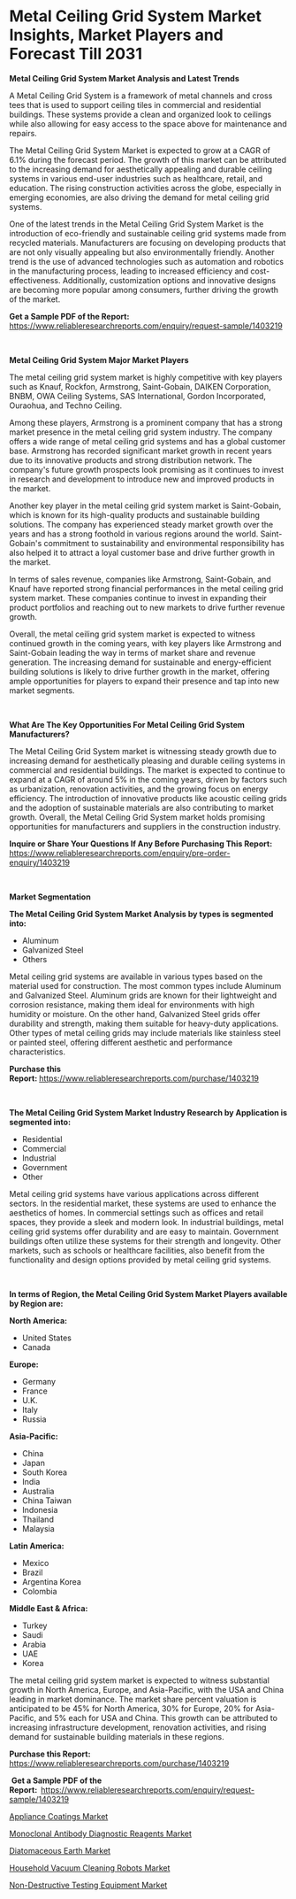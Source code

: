 <p><h1>Metal Ceiling Grid System Market Insights, Market Players and Forecast Till 2031</h1></p><p><strong>Metal Ceiling Grid System Market Analysis and Latest Trends</strong></p>
<p><p>A Metal Ceiling Grid System is a framework of metal channels and cross tees that is used to support ceiling tiles in commercial and residential buildings. These systems provide a clean and organized look to ceilings while also allowing for easy access to the space above for maintenance and repairs.</p><p>The Metal Ceiling Grid System Market is expected to grow at a CAGR of 6.1% during the forecast period. The growth of this market can be attributed to the increasing demand for aesthetically appealing and durable ceiling systems in various end-user industries such as healthcare, retail, and education. The rising construction activities across the globe, especially in emerging economies, are also driving the demand for metal ceiling grid systems.</p><p>One of the latest trends in the Metal Ceiling Grid System Market is the introduction of eco-friendly and sustainable ceiling grid systems made from recycled materials. Manufacturers are focusing on developing products that are not only visually appealing but also environmentally friendly. Another trend is the use of advanced technologies such as automation and robotics in the manufacturing process, leading to increased efficiency and cost-effectiveness. Additionally, customization options and innovative designs are becoming more popular among consumers, further driving the growth of the market.</p></p>
<p><strong>Get a Sample PDF of the Report:&nbsp;</strong> <a href="https://www.reliableresearchreports.com/enquiry/request-sample/1403219">https://www.reliableresearchreports.com/enquiry/request-sample/1403219</a></p>
<p>&nbsp;</p>
<p><strong>Metal Ceiling Grid System Major Market Players</strong></p>
<p><p>The metal ceiling grid system market is highly competitive with key players such as Knauf, Rockfon, Armstrong, Saint-Gobain, DAIKEN Corporation, BNBM, OWA Ceiling Systems, SAS International, Gordon Incorporated, Ouraohua, and Techno Ceiling. </p><p>Among these players, Armstrong is a prominent company that has a strong market presence in the metal ceiling grid system industry. The company offers a wide range of metal ceiling grid systems and has a global customer base. Armstrong has recorded significant market growth in recent years due to its innovative products and strong distribution network. The company's future growth prospects look promising as it continues to invest in research and development to introduce new and improved products in the market.</p><p>Another key player in the metal ceiling grid system market is Saint-Gobain, which is known for its high-quality products and sustainable building solutions. The company has experienced steady market growth over the years and has a strong foothold in various regions around the world. Saint-Gobain's commitment to sustainability and environmental responsibility has also helped it to attract a loyal customer base and drive further growth in the market.</p><p>In terms of sales revenue, companies like Armstrong, Saint-Gobain, and Knauf have reported strong financial performances in the metal ceiling grid system market. These companies continue to invest in expanding their product portfolios and reaching out to new markets to drive further revenue growth.</p><p>Overall, the metal ceiling grid system market is expected to witness continued growth in the coming years, with key players like Armstrong and Saint-Gobain leading the way in terms of market share and revenue generation. The increasing demand for sustainable and energy-efficient building solutions is likely to drive further growth in the market, offering ample opportunities for players to expand their presence and tap into new market segments.</p></p>
<p>&nbsp;</p>
<p><strong>What Are The Key Opportunities For Metal Ceiling Grid System Manufacturers?</strong></p>
<p><p>The Metal Ceiling Grid System market is witnessing steady growth due to increasing demand for aesthetically pleasing and durable ceiling systems in commercial and residential buildings. The market is expected to continue to expand at a CAGR of around 5% in the coming years, driven by factors such as urbanization, renovation activities, and the growing focus on energy efficiency. The introduction of innovative products like acoustic ceiling grids and the adoption of sustainable materials are also contributing to market growth. Overall, the Metal Ceiling Grid System market holds promising opportunities for manufacturers and suppliers in the construction industry.</p></p>
<p><strong>Inquire or Share Your Questions If Any Before Purchasing This Report:</strong> <a href="https://www.reliableresearchreports.com/enquiry/pre-order-enquiry/1403219">https://www.reliableresearchreports.com/enquiry/pre-order-enquiry/1403219</a></p>
<p>&nbsp;</p>
<p><strong>Market Segmentation</strong></p>
<p><strong>The Metal Ceiling Grid System Market Analysis by types is segmented into:</strong></p>
<p><ul><li>Aluminum</li><li>Galvanized Steel</li><li>Others</li></ul></p>
<p><p>Metal ceiling grid systems are available in various types based on the material used for construction. The most common types include Aluminum and Galvanized Steel. Aluminum grids are known for their lightweight and corrosion resistance, making them ideal for environments with high humidity or moisture. On the other hand, Galvanized Steel grids offer durability and strength, making them suitable for heavy-duty applications. Other types of metal ceiling grids may include materials like stainless steel or painted steel, offering different aesthetic and performance characteristics.</p></p>
<p><strong>Purchase this Report:&nbsp;</strong><a href="https://www.reliableresearchreports.com/purchase/1403219">https://www.reliableresearchreports.com/purchase/1403219</a></p>
<p>&nbsp;</p>
<p><strong>The Metal Ceiling Grid System Market Industry Research by Application is segmented into:</strong></p>
<p><ul><li>Residential</li><li>Commercial</li><li>Industrial</li><li>Government</li><li>Other</li></ul></p>
<p><p>Metal ceiling grid systems have various applications across different sectors. In the residential market, these systems are used to enhance the aesthetics of homes. In commercial settings such as offices and retail spaces, they provide a sleek and modern look. In industrial buildings, metal ceiling grid systems offer durability and are easy to maintain. Government buildings often utilize these systems for their strength and longevity. Other markets, such as schools or healthcare facilities, also benefit from the functionality and design options provided by metal ceiling grid systems.</p></p>
<p>&nbsp;</p>
<p><strong>In terms of Region, the Metal Ceiling Grid System Market Players available by Region are:</strong></p>
<p>
    <p> <strong> North America: </strong>
        <ul>
            <li>United States</li>
            <li>Canada</li>
        </ul>
        </p> 
    <p> <strong> Europe: </strong>
        <ul>
            <li>Germany</li>
            <li>France</li>
            <li>U.K.</li>
            <li>Italy</li>
            <li>Russia</li>
        </ul>
        </p> 
    <p> <strong> Asia-Pacific: </strong>
        <ul>
            <li>China</li>
            <li>Japan</li>
            <li>South Korea</li>
            <li>India</li>
            <li>Australia</li>
            <li>China Taiwan</li>
            <li>Indonesia</li>
            <li>Thailand</li>
            <li>Malaysia</li>
        </ul>
        </p> 
    <p> <strong> Latin America: </strong>
        <ul>
            <li>Mexico</li>
            <li>Brazil</li>
            <li>Argentina Korea</li>
            <li>Colombia</li>
        </ul>
        </p> 
    <p> <strong> Middle East & Africa: </strong>
        <ul>
            <li>Turkey</li>
            <li>Saudi</li>
            <li>Arabia</li>
            <li>UAE</li>
            <li>Korea</li>
        </ul>
    </p>
    </p>
<p><p>The metal ceiling grid system market is expected to witness substantial growth in North America, Europe, and Asia-Pacific, with the USA and China leading in market dominance. The market share percent valuation is anticipated to be 45% for North America, 30% for Europe, 20% for Asia-Pacific, and 5% each for USA and China. This growth can be attributed to increasing infrastructure development, renovation activities, and rising demand for sustainable building materials in these regions.</p></p>
<p><strong>Purchase this Report: </strong><a href="https://www.reliableresearchreports.com/purchase/1403219">https://www.reliableresearchreports.com/purchase/1403219</a></p>
<p>&nbsp;<strong>Get a Sample PDF of the Report:&nbsp;&nbsp;</strong><a href="https://www.reliableresearchreports.com/enquiry/request-sample/1403219">https://www.reliableresearchreports.com/enquiry/request-sample/1403219</a></p>
<p><strong></strong></p>
<p><p><a href="https://view.publitas.com/reportprime-1/appliance-coatings-market-size-growth-outlook-from-2024-to-2031-projecting-at-markets-trends-analysis-by-application-regional-outlook-and-revenue/">Appliance Coatings Market</a></p><p><a href="https://bubble-tree-ea4.notion.site/Monoclonal-Antibody-Diagnostic-Reagents-Market-Analysis-and-Market-Size-Global-Industry-Overview-M-e5047784433a4eee96b10be9a41c7669">Monoclonal Antibody Diagnostic Reagents Market</a></p><p><a href="https://view.publitas.com/reportprime-1/diatomaceous-earth-market-insights-market-players-and-forecast-till-2031/">Diatomaceous Earth Market</a></p><p><a href="https://glittery-fuchsia-86a.notion.site/Household-Vacuum-Cleaning-Robots-Market-Research-Report-Reveals-The-Latest-Trends-And-Opportunities--94630615e73644a687d1e5ae71f26afc">Household Vacuum Cleaning Robots Market</a></p><p><a href="https://silk-columnist-571.notion.site/Non-Destructive-Testing-Equipment-Market-Research-Report-Reveals-The-Latest-Trends-And-Opportunities-af1420fb0229463e8a736a52b051e19d">Non-Destructive Testing Equipment Market</a></p></p>
